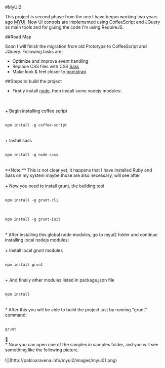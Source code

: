 #MyUI2

This project is second phase from the one I have begun working two years ago <a href="http://pabloaravena.info">MYUI</a>. Now UI controls are implemented using CoffeeScript and JQuery as main tools and for gluing the code I'm using RequireJS.

##Road Map

Soon I will finish the migration from old Prototype to CoffeeScript and JQuery. Following tasks are:

* Optimize and improve event handling
* Replace CSS files with CSS <a href="http://sass-lang.org">Sass</a>
* Make look & feel closer to <a href="http://twitter.github.com/bootstrap/">bootstrap</a>

##Steps to build the project

* Firstly install <a href="http://nodejs.org">node</a>, then install some nodejs modules:.
<br>
<br>
+ Begin installing coffee script
<br>
<br>
<code>
npm install -g coffee-script
</code>
<br>
<br>
+ Install sass
<br>
<br>
<code>
npm install -g node-sass
</code>
<br>
<br>
**Note:** This is not clear yet, it happens that I have installed Ruby and Sass on my system maybe those are also necessary, will see after
<br>
<br>
+ Now you need to install grunt, the building tool
<br>
<br>
<code>
npm install -g grunt-cli
</code>
<br>
<br>
<code>
npm install -g grunt-init
</code>
<br>
<br>
* After installing this global node modules, go to myui2 folder and continue installing local nodejs modules:
<br>
<br>
+ Install local grunt modules
<br>
<br>
<code>
npm install grunt
</code>
<br>
<br>
+ And finally other modules listed in package.json file
<br>
<br>
<code>
npm install
</code>
<br>
<br>
* After this you will be able to build the project just by running "grunt" command:
<br>
<br>
<code>
grunt
</code>
<br>
<br>
* Now you can open one of the samples in samples folder, and you will see something like the following picture.
<br>
<br>
![](http://pabloaravena.info/myui2/images/myui01.png)
